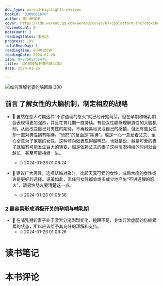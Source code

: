 ```yaml
---
doc_type: weread-highlights-reviews
bookId: "3300061678"
author: 黑川伊保子
cover: https://cdn.weread.qq.com/weread/cover/67/cpplatform_inx7cdqxc8cbdzund5aclz/t7_cpplatform_inx7cdqxc8cbdzund5aclz1686544557.jpg
reviewCount: 0
noteCount: 3
readingStatus: 未标记
progress: 10%
totalReadDay: 1
readingTime: 0小时2分钟
readingDate: 2024-01-26
isbn: 9787505755475
title: 《如何理解老婆的脑回路》
date: 2024-01-26

---
```


![ 如何理解老婆的脑回路|200](https://cdn.weread.qq.com/weread/cover/67/cpplatform_inx7cdqxc8cbdzund5aclz/t7_cpplatform_inx7cdqxc8cbdzund5aclz1686544557.jpg)


## 前言 了解女性的大脑机制，制定相应的战略


- 📌 虽然在恋人时期这种“不讲道理的怒火”就已经开始萌芽，但在孕期和哺乳期会表现得更加强烈，并且在育儿期一直持续。有些女性能够理解男性的大脑机制，从而改变自己对男性的期待，不再轻易地发泄自己的感情，但还有些女性却一直对男性抱有期待。“愤怒”的反面是“期待”。越是一心一意爱着丈夫、全心全意为了家庭的女性，这种倾向就表现得越明显。也就是说，越是可爱的妻子就越有可能发生巨大的转变，越是依赖丈夫的妻子这种情况持续的时间就会越长，甚至可能持续一生。 
    - ⏱ 2024-01-26 01:08:24 

- 📌 建议广大男性，选择结婚对象时，比起天真可爱的女性，成熟大度的女性或许是更好的选择。话虽如此，但任何女性都会或多或少地产生“不讲道理的怒火”，请男性朋友要清楚这一点。 
    - ⏱ 2024-01-26 01:08:36 
### 2 最容易形成消极开关的孕期与哺乳期


- 📌 在哺乳期的妻子处于激素分泌剧烈变化、睡眠不足、身体异常虚弱的伤痕累累的状态，所以应该给予其充分的理解和支持。 
    - ⏱ 2024-01-26 01:09:26 

# 读书笔记


# 本书评论
